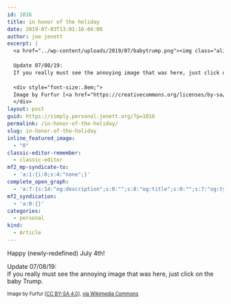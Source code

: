 ```yaml
---
id: 1016
title: in honor of the holiday
date: 2019-07-03T13:01:16-04:00
author: joe jenett
excerpt: |
  <a href="../wp-content/uploads/2019/07/babytrump.png"><img class="alignnone size-full wp-image-1015" style="float: right;margin-right:48px;" src="../wp-content/uploads/2019/07/babytrump.png" alt="" width="32" /></a>Happy (newly-redefined) July 4th!
  
  Update 07/08/19:
  If you really must see the annoying image that was here, just click on the baby Trump.
  
  <div style="font-size:.8em;">
  Image by Furfur [<a href="https://creativecommons.org/licenses/by-sa/4.0">CC BY-SA 4.0</a>], <a href="https://commons.wikimedia.org/wiki/File:Baby_Trump_blimp.svg">via Wikimedia Commons</a>
  </div>
layout: post
guid: https://simply.personal.jenett.org/?p=1016
permalink: /in-honor-of-the-holiday/
slug: in-honor-of-the-holiday
inline_featured_image:
  - "0"
classic-editor-remember:
  - classic-editor
mf2_mp-syndicate-to:
  - 'a:1:{i:0;s:4:"none";}'
complete_open_graph:
  - 'a:7:{s:14:"og:description";s:0:"";s:8:"og:title";s:0:"";s:7:"og:type";s:0:"";s:12:"twitter:card";s:7:"summary";s:15:"twitter:creator";s:0:"";s:19:"twitter:description";s:0:"";s:8:"og:image";s:0:"";}'
mf2_syndication:
  - 'a:0:{}'
categories:
  - personal
kind:
  - Article
---
```

[<img class="alignnone size-full wp-image-1015" style="float: right;margin-right:48px;" src="../wp-content/uploads/2019/07/babytrump.png" alt="" width="32" srcset="../wp-content/uploads/2019/07/babytrump.png 550w, ../wp-content/uploads/2019/07/babytrump-264x300.png 264w" sizes="(max-width: 550px) 100vw, 550px" />](../wp-content/uploads/2019/07/babytrump.png)Happy (newly-redefined) July 4th!

Update 07/08/19:  
If you really must see the annoying image that was here, just click on the baby Trump.

<div style="font-size:.8em;">
  Image by Furfur [<a href="https://creativecommons.org/licenses/by-sa/4.0">CC BY-SA 4.0</a>], <a href="https://commons.wikimedia.org/">via Wikimedia Commons</a>
</div>